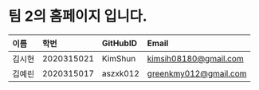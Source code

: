 # 팀 2의 홈페이지 입니다.

| 이름 | 학번 | GitHubID | Email |
|:----|:----|:----|:----|
| 김시현 | 2020315021 | KimShun | kimsih08180@gmail.com |
| 김예린 | 2020315017 | aszxk012 | greenkmy012@gmail.com |
